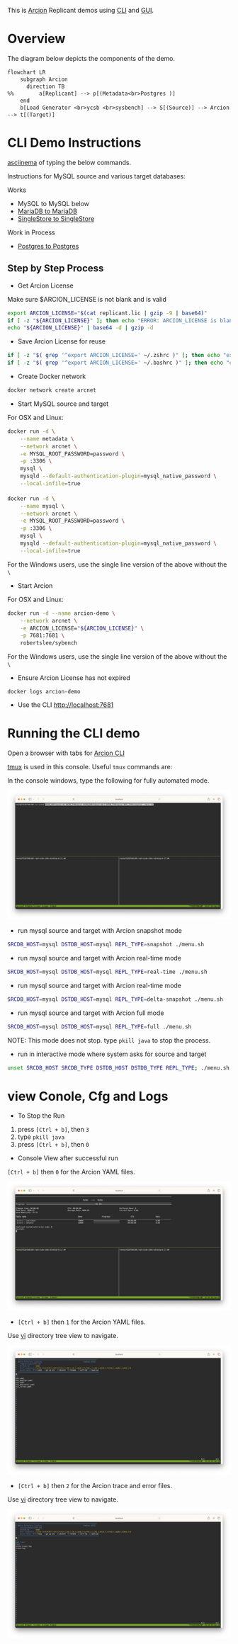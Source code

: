 This is [Arcion](https://www.arcion.io/) Replicant demos using [CLI](https://docs.arcion.io/docs/quickstart/index.html) and [GUI](https://docs.arcion.io/docs/arcion-cloud-dashboard/quickstart/index.html).

# Overview
The diagram below depicts the components of the demo.

```mermaid
flowchart LR
    subgraph Arcion
      direction TB
%%        a[Replicant] --> p[(Metadata<br>Postgres )]
    end
    b[Load Generator <br>ycsb <br>sysbench] --> S[(Source)] --> Arcion --> t[(Target)]
```
# CLI Demo Instructions

[asciinema](https://asciinema.org/a/554683) of typing the below commands.

Instructions for MySQL source and various target databases:

Works

- MySQL to MySQL below
- [MariaDB to MariaDB](./README.mariadb.md) 
- [SingleStore to SingleStore](./README.singlestore.md) 

Work in Process
- [Postgres to Postgres](./README.postgres.md) 


## Step by Step Process

- Get Arcion License

Make sure $ARCION_LICENSE is not blank and is valid

```bash
export ARCION_LICENSE="$(cat replicant.lic | gzip -9 | base64)"
if [ -z "${ARCION_LICENSE}" ]; then echo "ERROR: ARCION_LICENSE is blank"; fi
echo "${ARCION_LICENSE}" | base64 -d | gzip -d
```

- Save Arcion License for reuse
```bash
if [ -z "$( grep '^export ARCION_LICENSE=' ~/.zshrc )" ]; then echo "export ARCION_LICENSE=${ARCION_LICENSE}" >> ~/.zshrc; fi
if [ -z "$( grep '^export ARCION_LICENSE=' ~/.bashrc )" ]; then echo "export ARCION_LICENSE=${ARCION_LICENSE}" >> ~/.bashrc; fi
```

- Create Docker network
```bash
docker network create arcnet
```

- Start MySQL source and target

For OSX and Linux:

```bash
docker run -d \
    --name metadata \
    --network arcnet \
    -e MYSQL_ROOT_PASSWORD=password \
    -p :3306 \
    mysql \
    mysqld --default-authentication-plugin=mysql_native_password \
    --local-infile=true

docker run -d \
    --name mysql \
    --network arcnet \
    -e MYSQL_ROOT_PASSWORD=password \
    -p :3306 \
    mysql \
    mysqld --default-authentication-plugin=mysql_native_password \
    --local-infile=true

```    

For the Windows users, use the single line version of the above without the `\`

- Start Arcion

For OSX and Linux:

```bash
docker run -d --name arcion-demo \
    --network arcnet \
    -e ARCION_LICENSE="${ARCION_LICENSE}" \
    -p 7681:7681 \
    robertslee/sybench
```    

For the Windows users, use the single line version of the above without the `\`

- Ensure Arcion License has not expired

```
docker logs arcion-demo
```

- Use the CLI [http://localhost:7681](http://localhost.7681)

# Running the CLI demo

Open a browser with tabs for [Arcion CLI](http://localhost:7681)

[tmux](https://man7.org/linux/man-pages/man1/tmux.1.html) is used in this console. Useful `tmux` commands are:

 
In the console windows, type the following for fully automated mode.

![console](./resources/images/cli/Screenshot%202023-01-26%20at%2010.08.03%20AM.png)
- run mysql source and target with Arcion snapshot mode
```bash
SRCDB_HOST=mysql DSTDB_HOST=mysql REPL_TYPE=snapshot ./menu.sh
```
- run mysql source and target with Arcion real-time mode
```bash
SRCDB_HOST=mysql DSTDB_HOST=mysql REPL_TYPE=real-time ./menu.sh
```
- run mysql source and target with Arcion real-time mode
```bash
SRCDB_HOST=mysql DSTDB_HOST=mysql REPL_TYPE=delta-snapshot ./menu.sh
```
- run mysql source and target with Arcion full mode
```bash
SRCDB_HOST=mysql DSTDB_HOST=mysql REPL_TYPE=full ./menu.sh
```
  NOTE: This mode does not stop.  type `pkill java` to stop the process.

- run in interactive mode where system asks for source and target
```bash
unset SRCDB_HOST SRCDB_TYPE DSTDB_HOST DSTDB_TYPE REPL_TYPE; ./menu.sh
```
# view Conole, Cfg and Logs

- To Stop the Run

1. press `[Ctrl + b]`, then `3` 
2. type `pkill java`
3. press `[Ctrl + b]`, then `0` 

- Console View after successful run

`[Ctrl + b]` then `0` for the Arcion YAML files.

![Arcion YAML](./resources/images/cli/Screenshot%202023-01-26%20at%2010.10.14%20AM.png)

- `[Ctrl + b]` then `1` for the Arcion YAML files.

Use [vi](https://manpages.ubuntu.com/manpages/xenial/man1/nvi.1.html) directory tree view to navigate.

![Arcion YAML](./resources/images/cli/Screenshot%202023-01-26%20at%2010.10.37%20AM.png)

- `[Ctrl + b]` then `2` for the Arcion trace and error files.

Use [vi](https://manpages.ubuntu.com/manpages/xenial/man1/nvi.1.html) directory tree view to navigate. 

![Arcion YAML](./resources/images/cli/Screenshot%202023-01-26%20at%2010.10.50%20AM.png)